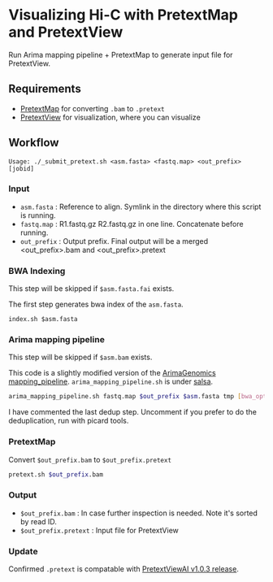 # Visualizing Hi-C with PretextMap and PretextView

Run Arima mapping pipeline + PretextMap to generate input file for PretextView.


## Requirements
* [PretextMap](https://github.com/wtsi-hpag/PretextMap) for converting `.bam` to `.pretext`
* [PretextView](https://github.com/wtsi-hpag/PretextView) for visualization, where you can visualize

## Workflow
```
Usage: ./_submit_pretext.sh <asm.fasta> <fastq.map> <out_prefix> [jobid]
```

### Input
* `asm.fasta`  : Reference to align. Symlink in the directory where this script is running.
* `fastq.map`  : R1.fastq.gz <tab> R2.fastq.gz in one line. Concatenate before running.
* `out_prefix` : Output prefix. Final output will be a merged <out_prefix>.bam and <out_prefix>.pretext

### BWA Indexing
This step will be skipped if `$asm.fasta.fai` exists.

The first step generates bwa index of the `asm.fasta`.

```
index.sh $asm.fasta
```

### Arima mapping pipeline
This step will be skipped if `$asm.bam` exists. 

This code is a slightly modified version of the [ArimaGenomics mapping_pipeline](https://github.com/ArimaGenomics/mapping_pipeline).
`arima_mapping_pipeline.sh` is under [salsa](../salsa/arima_mapping_pipeline.sh).
```sh
arima_mapping_pipeline.sh fastq.map $out_prefix $asm.fasta tmp [bwa_opts]
```

I have commented the last dedup step. Uncomment if you prefer to do the deduplication, run with picard tools.

### PretextMap
Convert `$out_prefix.bam` to `$out_prefix.pretext`

```sh
pretext.sh $out_prefix.bam
```

### Output
* `$out_prefix.bam`     : In case further inspection is needed. Note it's sorted by read ID.
* `$out_prefix.pretext` : Input file for PretextView


### Update
Confirmed `.pretext` is compatable with [PretextViewAI v1.0.3 release](https://github.com/sanger-tol/PretextView/releases/tag/1.0.3).
